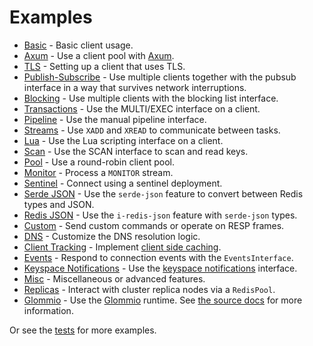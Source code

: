 Examples
========

* [Basic](./basic.rs) - Basic client usage.
* [Axum](./axum.rs) - Use a client pool with [Axum](https://crates.io/crates/axum).
* [TLS](./tls.rs) - Setting up a client that uses TLS.
* [Publish-Subscribe](./pubsub.rs) - Use multiple clients together with the pubsub interface in a way that survives
  network interruptions.
* [Blocking](./blocking.rs) - Use multiple clients with the blocking list interface.
* [Transactions](./transactions.rs) - Use the MULTI/EXEC interface on a client.
* [Pipeline](./pipeline.rs) - Use the manual pipeline interface.
* [Streams](./streams.rs) - Use `XADD` and `XREAD` to communicate between tasks.
* [Lua](./lua.rs) - Use the Lua scripting interface on a client.
* [Scan](./scan.rs) - Use the SCAN interface to scan and read keys.
* [Pool](./pool.rs) - Use a round-robin client pool.
* [Monitor](./monitor.rs) - Process a `MONITOR` stream.
* [Sentinel](./sentinel.rs) - Connect using a sentinel deployment.
* [Serde JSON](./serde_json.rs) - Use the `serde-json` feature to convert between Redis types and JSON.
* [Redis JSON](./redis_json.rs) - Use the `i-redis-json` feature with `serde-json` types.
* [Custom](./custom.rs) - Send custom commands or operate on RESP frames.
* [DNS](./dns.rs) - Customize the DNS resolution logic.
* [Client Tracking](./client_tracking.rs) -
  Implement [client side caching](https://redis.io/docs/manual/client-side-caching/).
* [Events](./events.rs) - Respond to connection events with the `EventsInterface`.
* [Keyspace Notifications](./keyspace.rs) - Use
  the [keyspace notifications](https://redis.io/docs/manual/keyspace-notifications/) interface.
* [Misc](./misc.rs) - Miscellaneous or advanced features.
* [Replicas](./replicas.rs) - Interact with cluster replica nodes via a `RedisPool`.
* [Glommio](./glommio.rs) - Use the [Glommio](https://github.com/DataDog/glommio) runtime.
  See [the source docs](../src/runtime/glommio/README.md) for more information.

Or see the [tests](../tests/integration) for more examples.